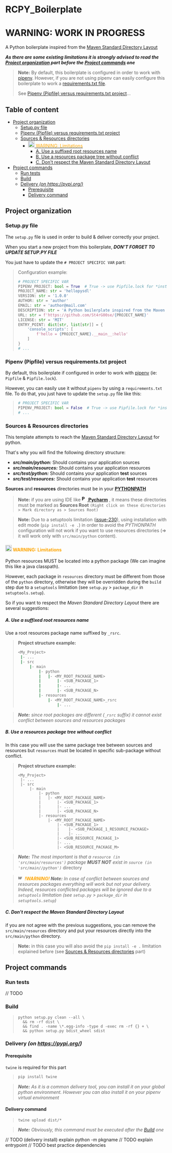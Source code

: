 # RCPY_Boilerplate

# **WARNING: WORK IN PROGRESS**

A Python boilerplate inspired from
the [Maven Standard Directory Layout](https://maven.apache.org/guides/introduction/introduction-to-the-standard-directory-layout.html)

***As there are some existing limitations it is strongly advised to read
the [Project organization](#project-organization) part before the [Project commands](#project-commands) one***

> **Note:** By default, this boilerplate is configured in order to work with [pipenv](https://pipenv.pypa.io/). However, if
> you are not using pipenv can easily configure this boilerplate to work a
> [requirements.txt file](https://pip.pypa.io/en/stable/user_guide/#requirements-files).
>
> See [Pipenv (Pipfile) versus requirements.txt project](#pipenv-pipfile-versus-requirementstxt-project)...

## Table of content

* [Project organization](#project-organization)
  + [Setup.py file](#setuppy-file)
  + [Pipenv (Pipfile) versus requirements.txt project](#pipenv--pipfile--versus-requirementstxt-project)
  + [Sources & Resources directories](#sources---resources-directories)
    - [<span style='color: orange'><img src="https://upload.wikimedia.org/wikipedia/commons/thumb/1/17/Warning.svg/25px-Warning.svg.png" alt="warning-icon" width="20px" height="20px"/> WARNING: Limitations</span>](#-span-style--color--orange---img-src--https---uploadwikimediaorg-wikipedia-commons-thumb-1-17-warningsvg-25px-warningsvgpng--alt--warning-icon--width--20px--height--20px----warning--limitations--span-)
      * [A. Use a suffixed root resources name](#a-use-a-suffixed-root-resources-name)
      * [B. Use a resources package tree without conflict](#b-use-a-resources-package-tree-without-conflict)
      * [C. Don't respect the Maven Standard Directory Layout](#c-don-t-respect-the-maven-standard-directory-layout)
* [Project commands](#project-commands)
  + [Run tests](#run-tests)
  + [Build](#build)
  + [Delivery *(on https://pypi.org/)*](#delivery---on-https---pypiorg---)
    - [Prerequisite](#prerequisite)
    - [Delivery command](#delivery-command)

## Project organization

### Setup.py file

The `setup.py` file is used in order to build & deliver correctly your project.

When you start a new project from this boilerplate, ***DON'T FORGET TO UPDATE SETUP.PY FILE***

You just have to update the `# PROJECT SPECIFIC VAR` part:

> Configuration example:
> ```python
> # PROJECT SPECIFIC VAR
> PIPENV_PROJECT: bool = True  # True -> use Pipfile.lock for *install_requires*, False -> Use requirements.txt
> PROJECT_NAME: str = 'hellopysdl'
> VERSION: str = '1.0.0'
> AUTHOR: str = 'author'
> EMAIL: str = 'author@mail.com'
> DESCRIPTION: str = 'A Python boilerplate inspired from the Maven Standard Directory Layout'
> URL: str = f'https://github.com/St4rG00se/{PROJECT_NAME}'
> LICENSE: str = 'MIT'
> ENTRY_POINT: dict[str, list[str]] = {
>     'console_scripts': [
>         f'hello = {PROJECT_NAME}.__main__:hello'
>     ]
> }
> # ...
> ```

### Pipenv (Pipfile) versus requirements.txt project

By default, this boilerplate if configured in order to work with [pipenv](https://pipenv.pypa.io/) (ie: `Pipfile` &
`Pipfile.lock`).

However, you can easily use it without `pipenv` by using a `requirements.txt` file. To do that, you just have to update
the `setup.py` file like this:

> ```python
> # PROJECT SPECIFIC VAR
> PIPENV_PROJECT: bool = False  # True -> use Pipfile.lock for *install_requires*, False -> Use requirements.txt
> # ...
> ```

### Sources & Resources directories

This template attempts to reach
the [Maven Standard Directory Layout](https://maven.apache.org/guides/introduction/introduction-to-the-standard-directory-layout.html)
for python.

That's why you will find the following directory structure:

* ***src/main/python:*** Should contains your application sources
* ***src/main/resources:*** Should contains your application resources
* ***src/test/python:*** Should contains your application **test** sources
* ***src/test/resources:*** Should contains your application  **test** resources

**Sources** and **resources** directories must be in
your **[PYTHONPATH](https://docs.python.org/3/using/cmdline.html#envvar-PYTHONPATH)**

> **Note:** if you are using IDE like **[<img src="https://upload.wikimedia.org/wikipedia/commons/1/1d/PyCharm_Icon.svg" alt="Pycharm-icon" width="17px" height="17px"/>
Pycharm](https://www.jetbrains.com/pycharm/)**
> , it means these directories must be marked as **Sources Root** `(Right click on these directories > Mark directory as > Sources Root)`

> **Note:** Due to a setuptools limitation ([issue-230](https://github.com/pypa/setuptools/issues/230)), using
> installation with edit mode (`pip install -e .`) in order to avoid the *PYTHONPATH* configuration will not work if you
> want to use resources directories (=> it will work only with `src/main/python` content).

#### <span style='color: orange'><img src="https://upload.wikimedia.org/wikipedia/commons/thumb/1/17/Warning.svg/25px-Warning.svg.png" alt="warning-icon" width="20px" height="20px"/> WARNING: Limitations</span>

Python resources MUST be located into a python package (We can imagine this like a java classpath).

However, each package in `resources` directory must be different from those of the `python` directory, otherwise they
will be overridden during the `build` step due to a `setuptools` limitation (see `setup.py` > `package_dir`
in `setuptools.setup`).

So if you want to respect the *Maven Standard Directory Layout* there are several suggestions:

##### A. Use a suffixed root resources name

Use a root resources package name suffixed by `_rsrc`.

> **Project structure example:**
>
> ```sh
> <My_Project>
>  |- ...
>  |- src
>      |- main
>          |- python
>          |   |- <MY_ROOT_PACKAGE_NAME>
>          |       |- <SUB_PACKAGE_1>
>          |       |- ...
>          |       |- <SUB_PACKAGE_N>
>          |- resources
>              |- <MY_ROOT_PACKAGE_NAME>_rsrc
>                  |- ...
> ```

> ***Note:** since root packages are different (`_rsrc` suffix) it cannot exist conflict between sources and resources
> packages*

##### B. Use a resources package tree without conflict

In this case you will use the same package tree between sources and resources but `resources` must be located in
specific sub-package without conflict.

> **Project structure example:**
> ```shell
> <My_Project>
>  |- ...
>  |- src
>      |- main
>          |- python
>          |   |- <MY_ROOT_PACKAGE_NAME>
>          |       |- <SUB_PACKAGE_1>
>          |       |- ...
>          |       |- <SUB_PACKAGE_N>
>          |- resources
>              |- <MY_ROOT_PACKAGE_NAME>
>                  |- <SUB_PACKAGE_1>
>                  |    |- <SUB_PACKAGE_1_RESOURCE_PACKAGE>
>                  |    |- ...
>                  |- <SUB_RESOURCE_PACKAGE_1>
>                  |- ...
>                  |- <SUB_RESOURCE_PACKAGE_M>
> ```

> ***Note:** The most important is that a `resource (in 'src/main/resources')` package **MUST NOT** exist in
> `source (in 'src/main//python')`* directory


> ***<img src="https://upload.wikimedia.org/wikipedia/commons/thumb/1/17/Warning.svg/25px-Warning.svg.png" alt="warning-icon" width="17px" height="17px"/>
> <span style='color: orange'>!WARNING!</span> Note:** In case of conflict between sources and resources packages
> everything will work but not your delivery. Indeed, resources conflicted packages will be ignored due to a `setuptools`
> limitation (see `setup.py` > `package_dir`
> in `setuptools.setup`)*

##### C. Don't respect the Maven Standard Directory Layout

if you are not agree with the previous suggestions, you can remove the `src/main/resources` directory and put your
resources directly into the `src/main/python` directory.

> **Note:** in this case you will also avoid the `pip install -e .` limitation explained before
> (see [Sources & Resources directories](#sources--resources-directories) part)

## Project commands

### Run tests

// TODO

### Build

> ```shell
> python setup.py clean --all \
>   && rm -rf dist \
>   && find . -name \*.egg-info -type d -exec rm -rf {} + \
>   && python setup.py bdist_wheel sdist
> ```

### Delivery *(on https://pypi.org/)*

#### Prerequisite

`twine` is required for this part
> ```sh
> pip install twine
> ```

> ***Note:** As it is a common delivery tool, you can install it on your global python environment. However you can also
> install it on your pipenv virtual environment*

#### Delivery command

> ```shell
> twine upload dist/*
> ```

> ***Note:** Obviously, this command must be executed after the [Build](#build) one*



// TODO (delivery install) explain python -m pkgname // TODO explain entrypoint // TODO best practice dependencies
